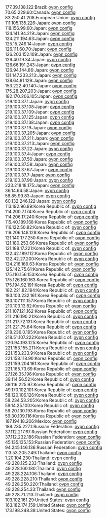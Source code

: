 177.39.138.122:Brazil: [ovpn config](vpn/177_39_138_122.ovpn)  
70.65.229.60:Canada: [ovpn config](vpn/70_65_229_60.ovpn)  
83.250.41.208:European Union: [ovpn config](vpn/83_250_41_208.ovpn)  
111.105.135.226:Japan: [ovpn config](vpn/111_105_135_226.ovpn)  
118.156.99.60:Japan: [ovpn config](vpn/118_156_99_60.ovpn)  
124.141.94.219:Japan: [ovpn config](vpn/124_141_94_219.ovpn)  
124.211.194.63:Japan: [ovpn config](vpn/124_211_194_63.ovpn)  
125.15.249.14:Japan: [ovpn config](vpn/125_15_249_14.ovpn)  
126.111.60.70:Japan: [ovpn config](vpn/126_111_60_70.ovpn)  
126.203.152.109:Japan: [ovpn config](vpn/126_203_152_109.ovpn)  
126.40.19.34:Japan: [ovpn config](vpn/126_40_19_34.ovpn)  
126.66.191.243:Japan: [ovpn config](vpn/126_66_191_243.ovpn)  
126.94.144.86:Japan: [ovpn config](vpn/126_94_144_86.ovpn)  
131.147.233.213:Japan: [ovpn config](vpn/131_147_233_213.ovpn)  
138.64.81.129:Japan: [ovpn config](vpn/138_64_81_129.ovpn)  
153.222.40.140:Japan: [ovpn config](vpn/153_222_40_140.ovpn)  
175.28.207.203:Japan: [ovpn config](vpn/175_28_207_203.ovpn)  
182.170.206.105:Japan: [ovpn config](vpn/182_170_206_105.ovpn)  
219.100.37.1:Japan: [ovpn config](vpn/219_100_37_1.ovpn)  
219.100.37.108:Japan: [ovpn config](vpn/219_100_37_108.ovpn)  
219.100.37.109:Japan: [ovpn config](vpn/219_100_37_109.ovpn)  
219.100.37.125:Japan: [ovpn config](vpn/219_100_37_125.ovpn)  
219.100.37.138:Japan: [ovpn config](vpn/219_100_37_138.ovpn)  
219.100.37.19:Japan: [ovpn config](vpn/219_100_37_19.ovpn)  
219.100.37.205:Japan: [ovpn config](vpn/219_100_37_205.ovpn)  
219.100.37.211:Japan: [ovpn config](vpn/219_100_37_211.ovpn)  
219.100.37.213:Japan: [ovpn config](vpn/219_100_37_213.ovpn)  
219.100.37.22:Japan: [ovpn config](vpn/219_100_37_22.ovpn)  
219.100.37.4:Japan: [ovpn config](vpn/219_100_37_4.ovpn)  
219.100.37.50:Japan: [ovpn config](vpn/219_100_37_50.ovpn)  
219.100.37.58:Japan: [ovpn config](vpn/219_100_37_58.ovpn)  
219.100.37.67:Japan: [ovpn config](vpn/219_100_37_67.ovpn)  
219.100.37.7:Japan: [ovpn config](vpn/219_100_37_7.ovpn)  
219.100.37.90:Japan: [ovpn config](vpn/219_100_37_90.ovpn)  
223.218.18.175:Japan: [ovpn config](vpn/223_218_18_175.ovpn)  
36.14.64.58:Japan: [ovpn config](vpn/36_14_64_58.ovpn)  
58.85.99.83:Japan: [ovpn config](vpn/58_85_99_83.ovpn)  
60.132.246.122:Japan: [ovpn config](vpn/60_132_246_122.ovpn)  
113.192.96.89:Korea Republic of: [ovpn config](vpn/113_192_96_89.ovpn)  
114.200.7.174:Korea Republic of: [ovpn config](vpn/114_200_7_174.ovpn)  
114.206.17.240:Korea Republic of: [ovpn config](vpn/114_206_17_240.ovpn)  
115.40.189.168:Korea Republic of: [ovpn config](vpn/115_40_189_168.ovpn)  
116.122.50.82:Korea Republic of: [ovpn config](vpn/116_122_50_82.ovpn)  
119.206.148.128:Korea Republic of: [ovpn config](vpn/119_206_148_128.ovpn)  
121.140.177.250:Korea Republic of: [ovpn config](vpn/121_140_177_250.ovpn)  
121.180.253.66:Korea Republic of: [ovpn config](vpn/121_180_253_66.ovpn)  
121.188.17.221:Korea Republic of: [ovpn config](vpn/121_188_17_221.ovpn)  
122.42.189.112:Korea Republic of: [ovpn config](vpn/122_42_189_112.ovpn)  
122.42.27.200:Korea Republic of: [ovpn config](vpn/122_42_27_200.ovpn)  
124.216.169.63:Korea Republic of: [ovpn config](vpn/124_216_169_63.ovpn)  
125.142.75.61:Korea Republic of: [ovpn config](vpn/125_142_75_61.ovpn)  
175.116.156.153:Korea Republic of: [ovpn config](vpn/175_116_156_153.ovpn)  
175.126.160.163:Korea Republic of: [ovpn config](vpn/175_126_160_163.ovpn)  
175.194.92.191:Korea Republic of: [ovpn config](vpn/175_194_92_191.ovpn)  
182.221.82.194:Korea Republic of: [ovpn config](vpn/182_221_82_194.ovpn)  
183.103.232.161:Korea Republic of: [ovpn config](vpn/183_103_232_161.ovpn)  
183.107.111.157:Korea Republic of: [ovpn config](vpn/183_107_111_157.ovpn)  
210.103.13.82:Korea Republic of: [ovpn config](vpn/210_103_13_82.ovpn)  
211.107.121.162:Korea Republic of: [ovpn config](vpn/211_107_121_162.ovpn)  
211.216.190.21:Korea Republic of: [ovpn config](vpn/211_216_190_21.ovpn)  
211.217.72.131:Korea Republic of: [ovpn config](vpn/211_217_72_131.ovpn)  
211.221.75.64:Korea Republic of: [ovpn config](vpn/211_221_75_64.ovpn)  
218.236.0.195:Korea Republic of: [ovpn config](vpn/218_236_0_195.ovpn)  
218.51.107.222:Korea Republic of: [ovpn config](vpn/218_51_107_222.ovpn)  
220.94.193.125:Korea Republic of: [ovpn config](vpn/220_94_193_125.ovpn)  
221.153.155.211:Korea Republic of: [ovpn config](vpn/221_153_155_211.ovpn)  
221.153.233.9:Korea Republic of: [ovpn config](vpn/221_153_233_9.ovpn)  
221.158.118.90:Korea Republic of: [ovpn config](vpn/221_158_118_90.ovpn)  
221.159.204.161:Korea Republic of: [ovpn config](vpn/221_159_204_161.ovpn)  
221.165.73.69:Korea Republic of: [ovpn config](vpn/221_165_73_69.ovpn)  
27.126.35.196:Korea Republic of: [ovpn config](vpn/27_126_35_196.ovpn)  
39.114.56.52:Korea Republic of: [ovpn config](vpn/39_114_56_52.ovpn)  
39.116.225.97:Korea Republic of: [ovpn config](vpn/39_116_225_97.ovpn)  
49.170.102.101:Korea Republic of: [ovpn config](vpn/49_170_102_101.ovpn)  
58.120.106.126:Korea Republic of: [ovpn config](vpn/58_120_106_126.ovpn)  
58.234.53.205:Korea Republic of: [ovpn config](vpn/58_234_53_205.ovpn)  
59.14.25.100:Korea Republic of: [ovpn config](vpn/59_14_25_100.ovpn)  
59.20.130.193:Korea Republic of: [ovpn config](vpn/59_20_130_193.ovpn)  
59.30.109.116:Korea Republic of: [ovpn config](vpn/59_30_109_116.ovpn)  
187.194.18.206:Mexico: [ovpn config](vpn/187_194_18_206.ovpn)  
188.235.227.1:Russian Federation: [ovpn config](vpn/188_235_227_1.ovpn)  
37.112.217.67:Russian Federation: [ovpn config](vpn/37_112_217_67.ovpn)  
37.112.232.186:Russian Federation: [ovpn config](vpn/37_112_232_186.ovpn)  
45.135.135.153:Russian Federation: [ovpn config](vpn/45_135_135_153.ovpn)  
94.245.146.136:Russian Federation: [ovpn config](vpn/94_245_146_136.ovpn)  
113.53.205.249:Thailand: [ovpn config](vpn/113_53_205_249.ovpn)  
1.20.104.230:Thailand: [ovpn config](vpn/1_20_104_230.ovpn)  
49.228.125.233:Thailand: [ovpn config](vpn/49_228_125_233.ovpn)  
49.228.160.180:Thailand: [ovpn config](vpn/49_228_160_180.ovpn)  
49.228.224.106:Thailand: [ovpn config](vpn/49_228_224_106.ovpn)  
49.228.228.210:Thailand: [ovpn config](vpn/49_228_228_210.ovpn)  
49.228.250.220:Thailand: [ovpn config](vpn/49_228_250_220.ovpn)  
49.228.254.33:Thailand: [ovpn config](vpn/49_228_254_33.ovpn)  
49.228.71.213:Thailand: [ovpn config](vpn/49_228_71_213.ovpn)  
103.102.161.29:United States: [ovpn config](vpn/103_102_161_29.ovpn)  
163.182.174.159:United States: [ovpn config](vpn/163_182_174_159.ovpn)  
173.198.248.39:United States: [ovpn config](vpn/173_198_248_39.ovpn)  
